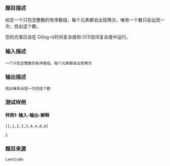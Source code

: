 ### 题目描述

给定一个只包含整数的有序数组，每个元素都会出现两次，唯有一个数只会出现一次，找出这个数。

您的方案应该在 O(log n)时间复杂度和 O(1)空间复杂度中运行。

### 输入描述

```
一个只包含整数的有序数组，每个元素都会出现两次
```
### 输出描述

```
找出唯有出现一次的这个数
```

### 测试样例
#### 样例1: 输入-输出-解释
```
[1,1,2,3,3,4,4,8,8]
```
```
2
```
### 题目来源  
`LeetCode`